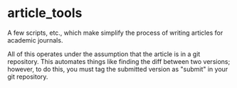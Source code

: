 # article_tools

A few scripts, etc., which make simplify the process of writing articles for
academic journals.

All of this operates under the assumption that the article is in a git
repository. This automates things like finding the diff between two
versions; however, to do this, you must tag the submitted version as
"submit" in your git repository.

